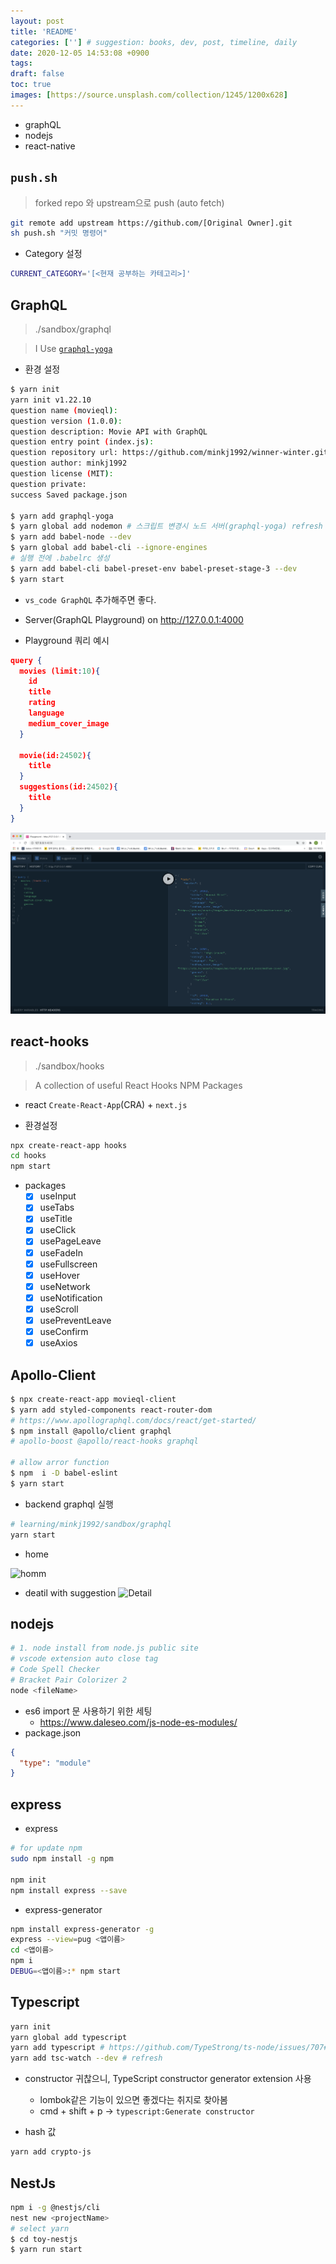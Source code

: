 ```yaml
---
layout: post
title: 'README'
categories: [''] # suggestion: books, dev, post, timeline, daily
date: 2020-12-05 14:53:08 +0900
tags:
draft: false
toc: true
images: [https://source.unsplash.com/collection/1245/1200x628]
---
```


- graphQL
- nodejs
- react-native

## `push.sh`

> forked repo 와 upstream으로 push (auto fetch)

```bash
git remote add upstream https://github.com/[Original Owner].git
sh push.sh "커밋 명령어"
```

- Category 설정

```bash
CURRENT_CATEGORY='[<현재 공부하는 카테고리>]'
```

## GraphQL

> ./sandbox/graphql

> I Use [`graphql-yoga`](https://github.com/prisma-labs/graphql-yoga)

- 환경 설정

```bash
$ yarn init
yarn init v1.22.10
question name (movieql):
question version (1.0.0):
question description: Movie API with GraphQL
question entry point (index.js):
question repository url: https://github.com/minkj1992/winner-winter.git
question author: minkj1992
question license (MIT):
question private:
success Saved package.json

$ yarn add graphql-yoga
$ yarn global add nodemon # 스크립트 변경시 노드 서버(graphql-yoga) refresh
$ yarn add babel-node --dev
$ yarn global add babel-cli --ignore-engines
# 실행 전에 .babelrc 생성
$ yarn add babel-cli babel-preset-env babel-preset-stage-3 --dev
$ yarn start
```

- `vs_code GraphQL` 추가해주면 좋다.
- Server(GraphQL Playground) on http://127.0.0.1:4000

- Playground 쿼리 예시

```json
query {
  movies (limit:10){
    id
    title
    rating
    language
    medium_cover_image
  }

  movie(id:24502){
    title
  }
  suggestions(id:24502){
    title
  }
}
```

![playground](./assets/playground.png)

## react-hooks

> ./sandbox/hooks

> A collection of useful React Hooks NPM Packages

- react `Create-React-App`(CRA) + `next.js`

- 환경설정

```bash
npx create-react-app hooks
cd hooks
npm start
```

- packages
  - [x] useInput
  - [x] useTabs
  - [x] useTitle
  - [x] useClick
  - [x] usePageLeave
  - [x] useFadeIn
  - [x] useFullscreen
  - [x] useHover
  - [x] useNetwork
  - [x] useNotification
  - [x] useScroll
  - [x] usePreventLeave
  - [x] useConfirm
  - [x] useAxios

## Apollo-Client

```bash
$ npx create-react-app movieql-client
$ yarn add styled-components react-router-dom
# https://www.apollographql.com/docs/react/get-started/
$ npm install @apollo/client graphql
# apollo-boost @apollo/react-hooks graphql

# allow arror function
$ npm  i -D babel-eslint
$ yarn start

```

- backend graphql 실행

```bash
# learning/minkj1992/sandbox/graphql
yarn start
```

- home

![homm](./assets/home.png)

- deatil with suggestion
  ![Detail](./assets/detail.png)

## nodejs

```bash
# 1. node install from node.js public site
# vscode extension auto close tag
# Code Spell Checker
# Bracket Pair Colorizer 2
node <fileName>
```

- es6 import 문 사용하기 위한 세팅
  - <https://www.daleseo.com/js-node-es-modules/>
- package.json

```json
{
  "type": "module"
}
```

## express

- express

```bash
# for update npm
sudo npm install -g npm

npm init
npm install express --save

```

- express-generator

```bash
npm install express-generator -g
express --view=pug <앱이름>
cd <앱이름>
npm i
DEBUG=<앱이름>:* npm start
```

## Typescript

```bash
yarn init
yarn global add typescript
yarn add typescript # https://github.com/TypeStrong/ts-node/issues/707#issuecomment-457448149
yarn add tsc-watch --dev # refresh
```

- constructor 귀찮으니, TypeScript constructor generator extension 사용

  - lombok같은 기능이 있으면 좋겠다는 취지로 찾아봄
  - cmd + shift + p -> `typescript:Generate constructor`

- hash 값

```bash
yarn add crypto-js
```

## NestJs

```bash
npm i -g @nestjs/cli
nest new <projectName>
# select yarn
$ cd toy-nestjs
$ yarn run start
```
